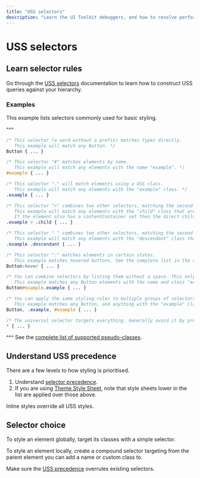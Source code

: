 ```yaml
---
title: "USS selectors"
description: "Learn the UI Toolkit debuggers, and how to resolve performance issues."
---
```

# USS selectors
## Learn selector rules
Go through the [USS selectors](https://docs.unity3d.com/Manual/UIE-USS-Selectors.html) documentation to learn how to construct USS queries against your hierarchy.  
### Examples
This example lists selectors commonly used for basic styling.

^^^
```css
/* This selector (a word without a prefix) matches types directly.
   This example will match any Button. */
Button { ... }

/* This selector "#" matches elements by name.
   This example will match any elements with the name "example". */
#example { ... }

/* This selector "." will match elements using a USS class.
   This example will match any elements with the "example" class. */
.example { ... }

/* This selector ">" combines two other selectors, matching the second if a direct child of the first in the hierarchy.
   This example will match any elements with the "child" class that are directly below elements with the "example" class.
   If the element also has a contentContainer set then the direct children of that container are also matched. */
.example > .child { ... }

/* This selector " " combines two other selectors, matching the second if it's below the first in the hierarchy.
   This example will match any elements with the "descendant" class that are below elements with the "example" class. */
.example .descendant { ... }

/* This selector ":" matches elements in certain states. 
   This example matches hovered buttons. See the complete list in the caption below this code block. */
Button:hover { ... }

/* You can combine selectors by listing them without a space. This only works when each selector is clearly distinguished with # or . separating the list.
   This example matches any Button elements with the name and class "example" */
Button#example.example { ... }

/* You can apply the same styling rules to multiple groups of selectors by separating them with commas.
   This example matches any Button, and anything with the "example" class, or name. */
Button, .example, #example { ... }

/* The universal selector targets everything. Generally avoid it by preferring specifics. */
* { ... }

```
^^^ See the [complete list of supported pseudo-classes](https://docs.unity3d.com/Manual/UIE-USS-Selectors-Pseudo-Classes.html).

## Understand USS precedence
There are a few levels to how styling is prioritised.  
1. Understand [selector precedence](https://docs.unity3d.com/Manual/UIE-uss-selector-precedence.html).  
2. If you are using [Theme Style Sheet](https://docs.unity3d.com/Manual/UIE-tss.html), note that style sheets lower in the list are applied over those above.

Inline styles override all USS styles.

## Selector choice

To style an element globally, target its classes with a simple selector.

To style an element locally, create a compound selector targeting from the parent element you can add a name or custom class to.

Make sure the [USS precedence](#understand-uss-precedence) overrules existing selectors.
